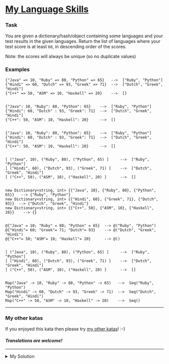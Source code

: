 # [My Language Skills](https://www.codewars.com/kata/5700c9acc1555755be00027e)

### Task

You are given a dictionary/hash/object containing some languages and your test results in the given languages. Return
the list of languages where your test score is at least `60`, in descending order of the scores.

Note: the scores will always be unique (so no duplicate values)

### Examples

    {"Java" => 10, "Ruby" => 80, "Python" => 65}   -->  ["Ruby", "Python"]
    {"Hindi" => 60, "Dutch" => 93, "Greek" => 71}  -->  ["Dutch", "Greek", "Hindi"]
    {"C++" => 50, "ASM" => 10, "Haskell" => 20}    -->  []


    {"Java": 10, "Ruby": 80, "Python": 65}    -->  ["Ruby", "Python"]
    {"Hindi": 60, "Dutch" : 93, "Greek": 71}  -->  ["Dutch", "Greek", "Hindi"]
    {"C++": 50, "ASM": 10, "Haskell": 20}     -->  []


    {"Java": 10, "Ruby": 80, "Python": 65}    -->  ["Ruby", "Python"]
    {"Hindi": 60, "Dutch" : 93, "Greek": 71}  -->  ["Dutch", "Greek", "Hindi"]
    {"C++": 50, "ASM": 10, "Haskell": 20}     -->  []


    [ ("Java", 10), ("Ruby", 80), ("Python", 65) ]     -->  ["Ruby", "Python"]
    [ ("Hindi", 60), ("Dutch", 93), ("Greek", 71) ]    -->  ["Dutch", "Greek", "Hindi"]
    [ ("C++", 50), ("ASM", 10), ("Haskell", 20) ]      -->  []


    new Dictionary<string, int> {{"Java", 10}, {"Ruby", 80}, {"Python", 65}}   --> {"Ruby", "Python"}
    new Dictionary<string, int> {{"Hindi", 60}, {"Greek", 71}, {"Dutch", 93}}  --> {"Dutch", "Greek", "Hindi"}
    new Dictionary<string, int> {{"C++", 50}, {"ASM", 10}, {"Haskell", 20}}    --> {}


    @{"Java" = 10; "Ruby" = 80; "Python" = 65}  --> @("Ruby", "Python")
    @{"Hindi"= 60; "Greek"= 71; "Dutch"= 93}    --> @("Dutch", "Greek", "Hindi")
    @{"C++"= 50; "ASM"= 10; "Haskell"= 20}      --> @()


    [ ("Java", 10), ("Ruby", 80), ("Python", 65) ]     -->  ["Ruby", "Python"]
    [ ("Hindi", 60), ("Dutch", 93), ("Greek", 71) ]    -->  ["Dutch", "Greek", "Hindi"]
    [ ("C++", 50), ("ASM", 10), ("Haskell", 20) ]      -->  []


    Map("Java" -> 10, "Ruby" -> 80, "Python" -> 65)   -->  Seq("Ruby", "Python")
    Map("Hindi" -> 60, "Dutch" -> 93, "Greek" -> 71)  -->  Seq("Dutch", "Greek", "Hindi")
    Map("C++" -> 50, "ASM" -> 10, "Haskell" -> 20)    -->  Seq()

---

### My other katas

If you enjoyed this kata then please try [my other katas](https://www.codewars.com/users/anter69/authored)! :-)

#### _Translations are welcome!_

---

<details><summary>My Solution</summary>

```js
function myLanguages(results) {
  return Object.keys(results)
    .filter((v) => results[v] > 59)
    .sort((a, b) => results[b] - results[a]);
}
```

</details>

